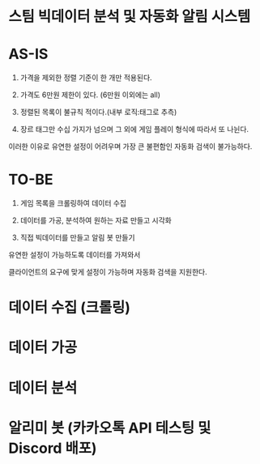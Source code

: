 # 스팀 빅데이터 분석 및 자동화 알림 시스템

# AS-IS
1. 가격을 제외한 정렬 기준이 한 개만 적용된다.

2. 가격도 6만원 제한이 있다. (6만원 이외에는 all)

3. 정렬된 목록이 불규칙 적이다.(내부 로직:태그로 추측)

4. 장르 태그만 수십 가지가 넘으며 그 외에 게임 플레이 형식에 따라서 또 나뉜다.

이러한 이유로 유연한 설정이 어려우며 가장 큰 불편함인 자동화 검색이 불가능하다.

# TO-BE
1. 게임 목록을 크롤링하여 데이터 수집

2. 데이터를 가공, 분석하여 원하는 자료 만들고 시각화

3. 직접 빅데이터를 만들고 알림 봇 만들기

유연한 설정이 가능하도록 데이터를 가져와서 

클라이언트의 요구에 맞게 설정이 가능하며 자동화 검색을 지원한다.

# 데이터 수집 (크롤링)


# 데이터 가공


# 데이터 분석


# 알리미 봇 (카카오톡 API 테스팅 및 Discord 배포)




